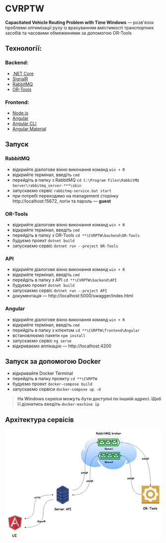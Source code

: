 # CVRPTW

**Capacitated Vehicle Routing Problem with Time Windows** — розв'язок проблеми оптимізації руху із врахуванням вмістимості транспортних засобів та часовими обмеженнями за допомогою OR-Tools

## Технології:

### Backend:
- [.NET Core](https://dotnet.microsoft.com/download)
- [SignalR](https://dotnet.microsoft.com/apps/aspnet/real-time)
- [RabbitMQ](https://www.rabbitmq.com/download.html)
- [OR-Tools](https://developers.google.com/optimization)

### Frontend:
- [Node.js](https://nodejs.org/en/)
- [Angular](https://angular.io)
- [Angular CLI](https://angular.io/cli)
- [Angular Material](https://material.angular.io)

## Запуск

### RabbitMQ

* відкрийте діалогове вікно виконання команд ``win + R`` 
* відкрийте термінал, введіть ``cmd`` 
* перейдіть в папку з RabbitMQ ``cd C:\Program Files\RabbitMQ Server\rabbitmq_server-***\sbin``
* запускаємо сервіс ``rabbitmq-service.bat start``
* при потребі переходимо на management сторінку http://localhost:15672, логін та пароль — **guest**

### OR-Tools

* відкрийте діалогове вікно виконання команд ``win + R`` 
* відкрийте термінал, введіть ``cmd`` 
* перейдіть в папку з OR-Tools ``cd **\CVRPTW\backend\OR-Tools``
* будуємо проект ``dotnet build``
* запускаємо сервіс ``dotnet run --project OR-Tools``

### API

* відкрийте діалогове вікно виконання команд ``win + R`` 
* відкрийте термінал, введіть ``cmd`` 
* перейдіть в папку з API ``cd **\CVRPTW\backend\API``
* будуємо проект ``dotnet build``
* запускаємо сервіс ``dotnet run --project API``
* документація — http://localhost:5000/swagger/index.html

### Angular

* відкрийте діалогове вікно виконання команд ``win + R`` 
* відкрийте термінал, введіть ``cmd`` 
* перейдіть в папку з клієнтом ``cd **\CVRPTW\frontend\Angular``
* встановлюємо пакети ``npm install``
* запускаємо сервіс ``ng serve``
* відкриваємо аплікацію — http://localhost:4200

## Запуск за допомогою Docker

* відкривайте Docker Terminal
* перейдіть в папку проекту ``cd **\CVRPTW``
* будуємо проект ``docker-compose build``
* запускаємо сервіси ``docker-compose up -d``

> **На Windows сервіси можуть бути доступні по іншиій адресі. Щоб її дізнатись введіть ``docker-machine ip``**

## Архітектура сервісів

<p align="center">
  <img src="/docs/images/architecture.png">
</p>
